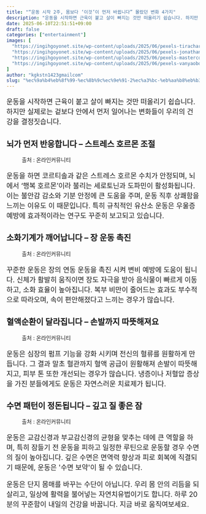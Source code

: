 ```yaml
---
title: "“운동 시작 2주, 몸보다 ‘이것’이 먼저 바뀝니다” 몰랐던 변화 4가지"
description: "운동을 시작하면 근육이 붙고 살이 빠지는 것만 떠올리기 쉽습니다. 하지만 실제로는 겉보다 안에서 먼저 일어나는 변화들이 우리의 건강을 결정짓습니다."
date: 2025-06-10T22:51:51+09:00
draft: false
categories: ["entertainment"]
images: [
  "https://ingihgoyonet.site/wp-content/uploads/2025/06/pexels-tirachard-kumtanom-112571-347135-1-1024x684.jpg"
  "https://ingihgoyonet.site/wp-content/uploads/2025/06/pexels-jonathanborba-3076516-1024x685.jpg"
  "https://ingihgoyonet.site/wp-content/uploads/2025/06/pexels-mastercowley-1199590-1024x683.jpg"
  "https://ingihgoyonet.site/wp-content/uploads/2025/06/pexels-vanyaoboleninov-935777-1-1024x683.jpg"
]
author: "kgkstn1423gmailcom"
slug: "%ec%9a%b4%eb%8f%99-%ec%8b%9c%ec%9e%91-2%ec%a3%bc-%eb%aa%b8%eb%b3%b4%eb%8b%a4-%ec%9d%b4%ea%b2%83%ec%9d%b4-%eb%a8%bc%ec%a0%80-%eb%b0%94%eb%80%9d%eb%8b%88%eb%8b%a4"
---
```


<p style="font-size:18px">운동을 시작하면 근육이 붙고 살이 빠지는 것만 떠올리기 쉽습니다. 하지만 실제로는 겉보다 안에서 먼저 일어나는 변화들이 우리의 건강을 결정짓습니다.</p> <h2 >뇌가 먼저 반응합니다 – 스트레스 호르몬 조절</h2> <figure ><img src="https://ingihgoyonet.site/wp-content/uploads/2025/06/pexels-tirachard-kumtanom-112571-347135-1-1024x684.jpg" alt="" style="aspect-ratio:16/9;object-fit:cover"/><figcaption >출처 : 온라인커뮤니티</figcaption></figure> <p style="font-size:18px">운동을 하면 코르티솔과 같은 스트레스 호르몬 수치가 안정되며, 뇌에서 ‘행복 호르몬’이라 불리는 세로토닌과 도파민이 활성화됩니다. 이는 불안감 감소와 기분 안정에 큰 도움을 주며, 운동 직후 상쾌함을 느끼는 이유도 이 때문입니다. 특히 규칙적인 유산소 운동은 우울증 예방에 효과적이라는 연구도 꾸준히 보고되고 있습니다.</p> <h2 >소화기계가 깨어납니다 – 장 운동 촉진</h2> <figure ><img src="https://ingihgoyonet.site/wp-content/uploads/2025/06/pexels-jonathanborba-3076516-1024x685.jpg" alt="" style="aspect-ratio:16/9;object-fit:cover"/><figcaption >출처 : 온라인커뮤니티</figcaption></figure> <p style="font-size:18px">꾸준한 운동은 장의 연동 운동을 촉진 시켜 변비 예방에 도움이 됩니다. 신체가 활발히 움직이면 장도 자극을 받아 음식물이 빠르게 이동하고, 소화 효율이 높아집니다. 복부 비만이 줄어드는 효과도 부수적으로 따라오며, 속이 편안해졌다고 느끼는 경우가 많습니다.</p> <h2 >혈액순환이 달라집니다 – 손발까지 따뜻해져요</h2> <figure ><img src="https://ingihgoyonet.site/wp-content/uploads/2025/06/pexels-mastercowley-1199590-1024x683.jpg" alt="" style="aspect-ratio:16/9;object-fit:cover"/><figcaption >출처 : 온라인커뮤니티</figcaption></figure> <p style="font-size:18px">운동은 심장의 펌프 기능을 강화 시키며 전신의 혈류를 원활하게 만듭니다. 그 결과 말초 혈관까지 혈액 공급이 원활해져 손발이 따뜻해지고, 피부 톤 또한 개선되는 경우가 많습니다. 냉증이나 저혈압 증상을 가진 분들에게도 운동은 자연스러운 치료제가 됩니다.</p> <h2 >수면 패턴이 정돈됩니다 – 깊고 질 좋은 잠</h2> <figure ><img src="https://ingihgoyonet.site/wp-content/uploads/2025/06/pexels-vanyaoboleninov-935777-1-1024x683.jpg" alt="" style="aspect-ratio:16/9;object-fit:cover"/><figcaption >출처 : 온라인커뮤니티</figcaption></figure> <p style="font-size:18px">운동은 교감신경과 부교감신경의 균형을 맞추는 데에 큰 역할을 하며, 특히 잠들기 전 운동을 피하고 일정한 루틴으로 운동할 경우 수면의 질이 높아집니다. 깊은 수면은 면역력 향상과 피로 회복에 직결되기 때문에, 운동은 '수면 보약'이 될 수 있습니다.</p> <p style="font-size:18px">운동은 단지 몸매를 바꾸는 수단이 아닙니다. 우리 몸 안의 리듬을 되살리고, 일상에 활력을 불어넣는 자연치유법이기도 합니다. 하루 20분의 꾸준함이 내일의 건강을 바꿉니다. 지금 바로 움직여보세요.</p>